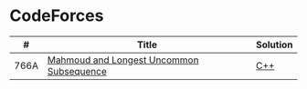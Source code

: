 # CodeForces

| # | Title | Solution |
| --- | --- | --- |
| 766A | [Mahmoud and Longest Uncommon Subsequence](http://codeforces.com/problemset/problem/766/A) | [C++](https://github.com/yuanhui-yang/CodeForces/blob/master/766A.cpp) |